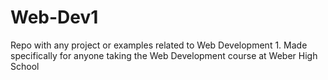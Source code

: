 # Web-Dev1
Repo with any project or examples related to Web Development 1. Made specifically for anyone taking the Web Development course at Weber High School
